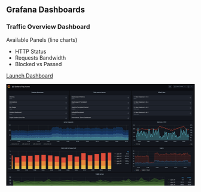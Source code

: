 ## Grafana Dashboards

### Traffic Overview Dashboard

Available Panels (line charts)

* HTTP Status
* Requests Bandwidth
* Blocked vs Passed

[Launch Dashboard](https://[[HOST_SUBDOMAIN]]-30300-[[KATACODA_HOST]].environments.katacoda.com/d/RF_rRJIGk/traffic-overview?orgId=1)

![Grafana Screenshot](./assets/grafana-real_time_screenshot.jpg)

